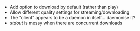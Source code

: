 * Add option to download by default (rather than play)
* Allow different quality settings for streaming/downloading
* The "client" appears to be a daemon in itself... daemonise it?
* *stdout* is messy when there are concurrent downloads
